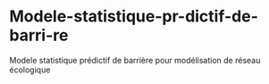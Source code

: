 # Modele-statistique-pr-dictif-de-barri-re
Modele statistique prédictif de barrière pour modélisation de réseau écologique 
